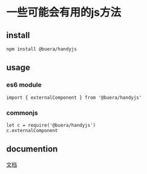 # 一些可能会有用的js方法
## install
```
npm install @buera/handyjs
```

## usage
### es6 module
```
import { externalComponent } from '@buera/handyjs'
```
### commonjs
```
let c = require('@buera/handyjs')
c.externalComponent
```

## documention
[文档](https://xiaobutiaoer.github.io/handyjs/modules.html)